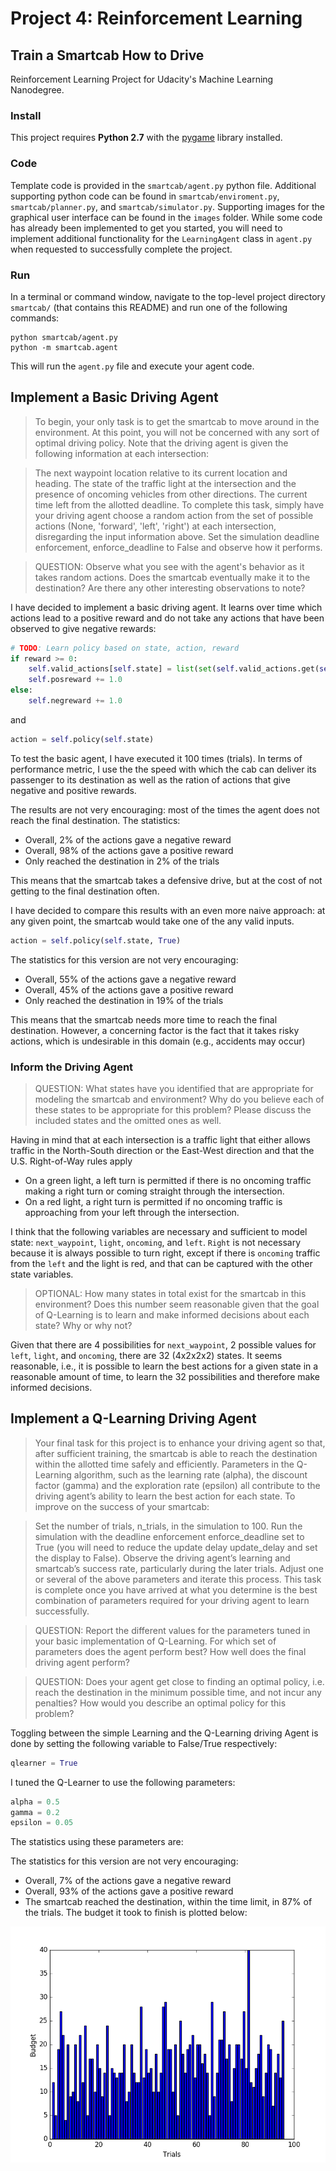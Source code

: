 # Project 4: Reinforcement Learning

## Train a Smartcab How to Drive

Reinforcement Learning Project for Udacity's Machine Learning Nanodegree.

### Install

This project requires **Python 2.7** with the [pygame](https://www.pygame.org/wiki/GettingStarted
) library installed.

### Code

Template code is provided in the `smartcab/agent.py` python file. Additional supporting python code can be found in `smartcab/enviroment.py`, `smartcab/planner.py`, and `smartcab/simulator.py`. Supporting images for the graphical user interface can be found in the `images` folder. While some code has already been implemented to get you started, you will need to implement additional functionality for the `LearningAgent` class in `agent.py` when requested to successfully complete the project.

### Run

In a terminal or command window, navigate to the top-level project directory `smartcab/` (that contains this README) and run one of the following commands:

```
python smartcab/agent.py
python -m smartcab.agent
```

This will run the `agent.py` file and execute your agent code.


## Implement a Basic Driving Agent

>To begin, your only task is to get the smartcab to move around in the environment. At this point, you will not be concerned with any sort of optimal driving policy. Note that the driving agent is given the following information at each intersection:

>The next waypoint location relative to its current location and heading.
The state of the traffic light at the intersection and the presence of oncoming vehicles from other directions.
The current time left from the allotted deadline.
To complete this task, simply have your driving agent choose a random action from the set of possible actions (None, 'forward', 'left', 'right') at each intersection, disregarding the input information above. Set the simulation deadline enforcement, enforce_deadline to False and observe how it performs.

>QUESTION: Observe what you see with the agent's behavior as it takes random actions. Does the smartcab eventually make it to the destination? Are there any other interesting observations to note?

I have decided to implement a basic driving agent. It learns over time which
actions lead to a positive reward and do not take any actions that have been
observed to give negative rewards:

```Python
# TODO: Learn policy based on state, action, reward
if reward >= 0:
    self.valid_actions[self.state] = list(set(self.valid_actions.get(self.state, []) + [action]))
    self.posreward += 1.0
else:
    self.negreward += 1.0
```

and

```Python
action = self.policy(self.state)
```

To test the basic agent, I have executed it 100 times (trials). In terms
of performance metric, I use the the speed with which the cab can deliver
its passenger to its destination as well as the ration of actions that
give negative and positive rewards.

The results are not very encouraging: most of the times the agent does not
reach the final destination. The statistics:
- Overall, 2% of the actions gave a negative reward
- Overall, 98% of the actions gave a positive reward
- Only reached the destination in 2% of the trials

This means that the smartcab takes a defensive drive, but at the cost of not
getting to the final destination often.


I have decided to compare this results with an even more naive approach: at
any given point, the smartcab would take one of the any valid inputs.

```Python
action = self.policy(self.state, True)
```

The statistics for this version are not very encouraging:
- Overall, 55% of the actions gave a negative reward
- Overall, 45% of the actions gave a positive reward
- Only reached the destination in 19% of the trials

This means that the smartcab needs more time to reach the final destination.
However, a concerning factor is the fact that it takes risky actions, which
is undesirable in this domain (e.g., accidents may occur)

### Inform the Driving Agent

> QUESTION: What states have you identified that are appropriate for modeling the smartcab and environment? Why do you believe each of these states to be appropriate for this problem? Please discuss the included states and the omitted ones as well.

Having in mind that at each intersection is a traffic light that either allows
traffic in the North-South direction or the East-West direction and that the
U.S. Right-of-Way rules apply

- On a green light, a left turn is permitted if there is no oncoming traffic
making a right turn or coming straight through the intersection.
- On a red light, a right turn is permitted if no oncoming traffic is approaching
from your left through the intersection.

I think that the following variables are necessary and sufficient to model
state: `next_waypoint`, `light`, `oncoming`, and `left`. `Right` is not necessary because
it is always possible to turn right, except if there is `oncoming` traffic from
the `left` and the light is red, and that can be captured with the other state
variables.

>OPTIONAL: How many states in total exist for the smartcab in this environment? Does this number seem reasonable given that the goal of Q-Learning is to learn and make informed decisions about each state? Why or why not?

Given that there are 4 possibilities for `next_waypoint`, 2 possible values for
`left`, `light`, and `oncoming`, there are 32 (4x2x2x2) states. It seems
reasonable, i.e., it is possible to learn the best actions for a given state in
a reasonable amount of time, to learn the 32 possibilities and therefore make
informed decisions. 

## Implement a Q-Learning Driving Agent

> Your final task for this project is to enhance your driving agent so that, after sufficient training, the smartcab is able to reach the destination within the allotted time safely and efficiently. Parameters in the Q-Learning algorithm, such as the learning rate (alpha), the discount factor (gamma) and the exploration rate (epsilon) all contribute to the driving agent’s ability to learn the best action for each state. To improve on the success of your smartcab:

> Set the number of trials, n_trials, in the simulation to 100.
Run the simulation with the deadline enforcement enforce_deadline set to True (you will need to reduce the update delay update_delay and set the display to False).
Observe the driving agent’s learning and smartcab’s success rate, particularly during the later trials.
Adjust one or several of the above parameters and iterate this process.
This task is complete once you have arrived at what you determine is the best combination of parameters required for your driving agent to learn successfully.

> QUESTION: Report the different values for the parameters tuned in your basic implementation of Q-Learning. For which set of parameters does the agent perform best? How well does the final driving agent perform?

> QUESTION: Does your agent get close to finding an optimal policy, i.e. reach the destination in the minimum possible time, and not incur any penalties? How would you describe an optimal policy for this problem?

Toggling between the simple Learning and the Q-Learning driving Agent is done
by setting the following variable to False/True respectively:

```python
qlearner = True
```

I tuned the Q-Learner to use the following parameters:

```python
alpha = 0.5
gamma = 0.2
epsilon = 0.05
```

The statistics using these parameters are:

The statistics for this version are not very encouraging:
- Overall, 7% of the actions gave a negative reward
- Overall, 93% of the actions gave a positive reward
- The smartcab reached the destination, within the time limit, in 87% of the trials.
The budget it took to finish is plotted below:

![boxplot](performance.png "boxplot")
